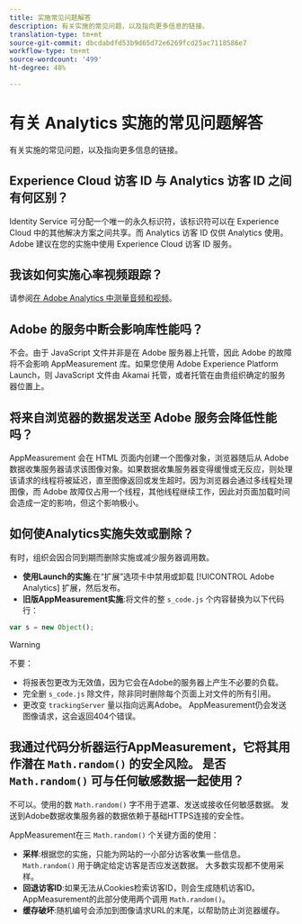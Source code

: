 ```yaml
---
title: 实施常见问题解答
description: 有关实施的常见问题，以及指向更多信息的链接。
translation-type: tm+mt
source-git-commit: dbcdabdfd53b9d65d72e6269fcd25ac7118586e7
workflow-type: tm+mt
source-wordcount: '499'
ht-degree: 48%

---
```



# 有关 Analytics 实施的常见问题解答

有关实施的常见问题，以及指向更多信息的链接。

## Experience Cloud 访客 ID 与 Analytics 访客 ID 之间有何区别？

Identity Service 可分配一个唯一的永久标识符，该标识符可以在 Experience Cloud 中的其他解决方案之间共享。而 Analytics 访客 ID 仅供 Analytics 使用。Adobe 建议在您的实施中使用 Experience Cloud 访客 ID 服务。

## 我该如何实施心率视频跟踪？

请参阅[在 Adobe Analytics 中测量音频和视频](https://docs.adobe.com/content/help/zh-Hans/media-analytics/using/media-overview.html)。

## Adobe 的服务中断会影响库性能吗？

不会。由于 JavaScript 文件并非是在 Adobe 服务器上托管，因此 Adobe 的故障将不会影响 AppMeasurement 库。如果您使用 Adobe Experience Platform Launch，则 JavaScript 文件由 Akamai 托管，或者托管在由贵组织确定的服务器位置上。

## 将来自浏览器的数据发送至 Adobe 服务会降低性能吗？

AppMeasurement 会在 HTML 页面内创建一个图像对象，浏览器随后从 Adobe 数据收集服务器请求该图像对象。如果数据收集服务器变得缓慢或无反应，则处理该请求的线程将被延迟，直至图像返回或发生超时。因为浏览器会通过多线程处理图像，而 Adobe 故障仅占用一个线程，其他线程继续工作，因此对页面加载时间会造成一定的影响，但这个影响极小。

## 如何使Analytics实施失效或删除？

有时，组织会因合同到期而删除实施或减少服务器调用数。

* **使用Launch的实施**:在“扩展”选项卡中禁用或卸载 [!UICONTROL Adobe Analytics] 扩展，然后发布。
* **旧版AppMeasurement实施**:将文件的整 `s_code.js` 个内容替换为以下代码行：

```js
var s = new Object();
```

>[!WARNING]
>
>不要：
>
>* 将报表包更改为无效值，因为它会在Adobe的服务器上产生不必要的负载。
>* 完全删 `s_code.js` 除文件，除非同时删除每个页面上对文件的所有引用。
>* 更改变 `trackingServer` 量以指向远离Adobe。 AppMeasurement仍会发送图像请求，这会返回404个错误。


## 我通过代码分析器运行AppMeasurement，它将其用作潜在 `Math.random()` 的安全风险。 是否 `Math.random()` 可与任何敏感数据一起使用？

不可以。使用的数 `Math.random()` 字不用于遮罩、发送或接收任何敏感数据。 发送到Adobe数据收集服务器的数据依赖于基础HTTPS连接的安全性。 <!-- AN-173590 -->

AppMeasurement在三 `Math.random()` 个关键方面的使用：

* **采样**:根据您的实施，只能为网站的一小部分访客收集一些信息。 `Math.random()` 用于确定给定访客是否应发送数据。 大多数实现都不使用采样。
* **回退访客ID**:如果无法从Cookies检索访客ID，则会生成随机访客ID。 AppMeasurement的此部分使用两个调用 `Math.random()`。
* **缓存破坏**:随机编号会添加到图像请求URL的末尾，以帮助防止浏览器缓存。
